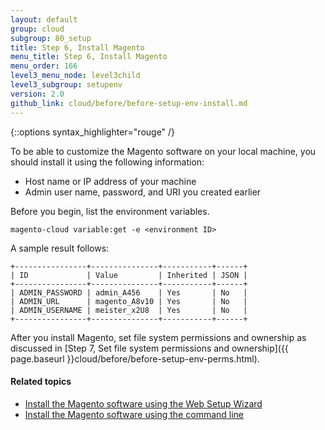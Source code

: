 ```yaml
---
layout: default
group: cloud
subgroup: 80_setup
title: Step 6, Install Magento
menu_title: Step 6, Install Magento
menu_order: 166
level3_menu_node: level3child
level3_subgroup: setupenv
version: 2.0
github_link: cloud/before/before-setup-env-install.md
---
```


{::options syntax_highlighter="rouge" /}

To be able to customize the Magento software on your local machine, you should install it using the following information:

*	Host name or IP address of your machine
*	Admin user name, password, and URI you created earlier

Before you begin, list the environment variables.

	magento-cloud variable:get -e <environment ID>

A sample result follows:

	+----------------+---------------+-----------+------+
	| ID             | Value         | Inherited | JSON |
	+----------------+---------------+-----------+------+
	| ADMIN_PASSWORD | admin_A456    | Yes       | No   |
	| ADMIN_URL      | magento_A8v10 | Yes       | No   |
	| ADMIN_USERNAME | meister_x2U8  | Yes       | No   |
	+----------------+---------------+-----------+------+

<div class="bs-callout bs-callout-info" id="info" markdown="1">
After you install Magento, set file system permissions and ownership as discussed in [Step 7, Set file system permissions and ownership]({{ page.baseurl }}cloud/before/before-setup-env-perms.html).
</div>

<h4>Related topics</h4>
<ul><li><a href="{{ page.baseurl }}install-gde/install/web/install-web.html">Install the Magento software using the Web Setup Wizard</a></li>
	<li><a href="{{ page.baseurl }}install-gde/install/cli/install-cli.html">Install the Magento software using the command line</a></li></ul>


